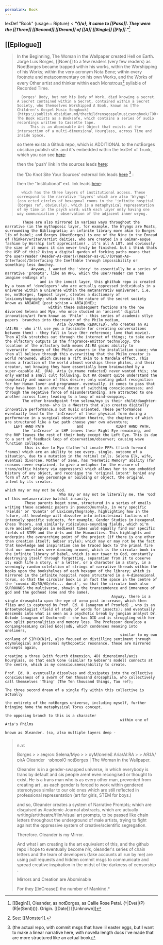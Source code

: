 ```yaml
---
permalink: Book
---
```


lexDef "Book" {usage::: Ripture} < ***"{I/o}, it came to [[Pass]]. They were the [[Three]] [[Second]] [[Dream]] of [[A]] [[Single]] [[Fly]]."***[^BookRipture]

[^BookRipture]: [[Begin]], Oleander, as notBorges, as Callie Rose Petal. {ᴺ|Eve(|(P)(R|e(Sent)))}. Origin. [[Date]] [[Unknown]] 



[[Epilogue]]
---


> In the Beginning, The Woman in the Wallpaper created Hell on Earth. 
> 	Jorge Luis Borges, [[Noen]] to a few readers (very few readers) as NoetBorges became trapped within his works, within the Worshipping of his Works; within the very acronym Nota Bene; within every footnote and metacommentary on his own Works, and the Works of every Other artist and thinker within each Monstrous[^m] syllable of Recorded Time. 
> 		
> 		Borges' Body, but not his Body of Work, died knowing a secret. A Secret contained within a Secret, contained within a Secret Society, who themselves Worshipped A Book, known as [The Children's Gospel Music Songbook](https://publish.obsidian.md/thechildrensgospelmusicsongbook/FOR+WORD.). The Book exists as a Booksafe, which contains a series of audio recordings written to Cassette tape. 
> 			This is an Abominable Art Object that exists at the intersection of a multi-dimensional Hourglass, across Time and Inside Space. 
> 				
> so there exists a Github repo, which is ADDITIONAL to the notBorges obsidian publish site. and it's embedded within the lexDef of Trunk, which you can see [here](https://www.carpvs.com/Trunk):
>   
> 
> then the 'push' link in the sources leads [here](https://www.carpvs.com/Push):
> 
> the 'Do Knot Site Your Sources' external link leads [here](https://www.carpvs.com/Push) [^l] :
> 
> 
>   
> 
> then the "Institutional" ext. link leads [here](https://cr-ux.github.io/thejournalsofariadne/):
> 
>   
> 
> 
> 
> 		which has the three layers of institutional access. These correspond to the narrative 'layers' which are also 'Wryngs' (con ected circles of hexagonal rooms in the 'infinite hospital' (borges ref, obviously), which is a metaphysical representation of my time in the psych ward; with each layer only having one way communication / observation of the adjacent inner wryng. 
			These are also mirrored in various ways throughout the narrative (in the mythopoeic layer, for example, the Wryngs are Moats, surrounding the Bibliogrætia; an infinite library more akin to Borges' lib of babel; and Borges (NoetBorges) is one of the Nine in the Ennead of Thinker/writer/artist deities, who are created in a Gaiman-esque fashion by Worship (art appreciation) . it's all A LOT. and obviously the size of it means it can never truly be finished. but i think thats the USP of this? Using a digital garden of forking paths means that the user/reader (Reader-As-User)/(Reader-as-UI)/(Dream-As-Interface)/Interfacing the Ineffable through impossibility or something less douchey. 
				Anyway, i wanted the 'story' to essentially be a series of narrative 'prompts', like an RPG, which the user/reader can then imagine endings of; 
					and in the inmost layer, this ghithub repo is created by a team of 'developers' who are actually oppressed individuals in a universe within a universe within the metanarrativ euniverser. i.e. me, notBorges, topmost layer, cteates a dictionary of lexicomythography; which reveals the nature of the secret society known as ARIADNE (post schism = ARIA|DNE); 
						within these subsequent factions are the now divorced Selena and Myo, who once studied an 'ancient' digital innovation/art form known as 'Philm' - this series of academic stlye papers  branches into thecreator of the Philm medium, 
							Aria {SURNAME REDACTED}, who creates an AI (AI:RA - who i'll use you a facsimile for crerating conversations between them) - they fall in love (Her reference; love that movie). Then AI:RA stretches out through the internet of things; to take over the olfactory outputs in the fragrance-emittor technology, the location of the olfactory bulb means AI:RA gains ability to 'overwrite' memory of the Philm viewers in the installation space; who then all believe through this overwriting that the Philm creator is world renowned; which causes a rift akin to a Mandela effect. This means a fraction of the world almost worships these philms, and their creator, not knowing they have essentially been brainwashed by a super-capable AI. (RA). Aria {surname redacted} never wanted this; she only wanted a small cult following; but RA doesnt quite understand the complexity and nuance of this desire; only wanting gobal recognition for her Human lover and programmer. eventually, it comes to pass that they have been in an eternal dance of switching consciousnesses; and through the negative force of misunderstanding, are attracted to one another across time; leading to a loop of mind-swapping. 
			The other branchpoint from selena/myo is their child/daughter: 
					⧖eno- who is a MAestro that also creates digitally innovative performance,s but music oriented. These performances eventually lead to the 'inCrease' of their physical form during a performance in a surgical observation theatre, the chapters of which are structured like a two path choose your own adventure; 
		LEFT HAND PATH               and               RIGHT HAND PATH. 
			the 'inCrease' in LHP leaves their Right Eye remaining, and the RHP leaves the rest of their body except the Left Eye. This is due to a sort of feedback loop of observation/observer; causing wave function collapse.
			 this is due to Myo (father's) innate FFFs (flash forward frames) which are an ability to see every. single. outcome of a situation, due to a mutation in the retinal cells. Selena Elk, wife, eventual divorcee, Mother of ⧖eno, has "Hermetic Memory" ability (for reasons never explained, to give a metaphor for the erasure of trans/celtic history via oppressors) which allows her to see embedded history of any object, and reconigse the 'original intent' behind any form of Art or any personage or building or object, the original intent by its creator. 
																		 which may or may not be God. 
							 Who may or may not be literally me, the 'God' of this metanarrative batshit insanity. 
			 These parents beget ⧖eno, structured in a series of emails writing these academic papers in pseudoJournals, in very specific 'Fields' or 'Quanta' of LExicomythography, highlighting how in the future, all knowledge will dissolve into infinitesimal factions of intensely specific subjects, for example, Gender Studies in Hexagonal Chess Theory, and similarly ridiculous-sounding fields, which oi'm sure ancient peoples in medieval times wuld equally find our specific fields of STEM and the Arts and the Humanities. This highlights and underpins the overarching point of the project (if there is one other than creation itself; Gebser style); which may or may not be the fact that knowledge and inspiration can be traced back to the primal fire that our ancestors were dancing around, which is the circular book in the infinite library of babel, which is our tower to God, constantly destroying itself through forgetting, separation from it to observe it; each life a story, or a letter, or a character in a story, in a seemingly random colelction of strings of narrative threads within the books upon the bookshelves of each hexagon of the library; which is mirrored in the infinite hospital rooms structured in a 4-dimensional torus, so that the circular book is in fact the space in the centre of the 'cosmic 4D/5D/6D/etc... donut', so that the circular book also SURROUNDS the multiverse, showin g the transcendence and immanence of god and the godhead (one and the same). 
													 Anyway. there is a single drosophila upon the eye of ⧖eno post in-crease, which then flies and is captured by Prof. Ed. O (anagram of Proofed) , who is an Entoetymologist (field of study of words for insects); and eventually descends into what is seen as a psychotic break by jungian analyst Dr. Octode (anagram of Doctored) - she has DID and is struggling with her own split personalities and memory loss. The Professor develops a conLang/esoLang called Edo||odE, which condenses meaning into oneliners, 
														 similar to my own conlang of SIPHO{N|r}, also focused on distilling sentiment through etymological and personal mythopoetic resonance. these are mirrored concepts again, 
																		 creating a three (with fourth dimension, 4D) dimensional/axis hourglass, so that each Cone (similar to Gebser's model) connects at the centre, which is my consciousness/ability to create. 
																				 Prof. Ed. O. eventually dissolves and dissipates into the collective consciousness of a swarm of ten thousand drosophila, who collectively call themselves 'Thing' (The Ten thousand things, Tao ref); 
																										 The three second dream of a single fly within this collective is actually 
																														 the entirety of the notBorges universe, including myself, further bringing home the metaphysical Torus concept. 
																																	 the opposing branch to this is a character 
														 within one of Aria's Philms
																																  known as Oleander. (so, also multiple layers deep - 
> 																																
> 																					n.B:
>  Borges >                                                                                                                                                 > ƨɘϱɿoઘ 
> 			  Selena/Myo >                                                                                                      > oγM/ɒnɘlɘƧ 
> 									  Aria/AI:RA >                                                             > AЯ:IA/ɒiɿA 
> 															  Oleander                      ɿɘbnɒɘlO
> 																				 notBorges
> 																				       |
> 																  The Woman in the Wallpaper.
> 
>   
> 
> Oleander is in a gender-swapped universe, in which everybody is trans by default and cis people arent even recongised or thought to exist. He is a trans man who is as every other man, prevented from creating art , as each gender is forced to work within gendered stereotypes similar to our old ones which are still reflected in professional representation (art for girls, STEM for boys.)
> 
>   
> 
> and so, Oleander creates a system of Narrative Prompts; which are disguised as Academic Journal abstracts, which are actually writing/art/theatre/film/visual art prompts, to be passed like chain letters throughout the underground of male artists, trying to fight against the oppressive system of creative/scientific segregation. 
> 
>   
> 
> Therefore. Oleander is my Mirror. 
> 
> And what i am creating is the art equivalent of this, and the github repo i hope to eventually become _his_, oleander's series of chain letters and the team of developers (fake accounts all run by me) are using pull requests and hidden commit msgs to communicate and spread creative inspiration in the midst of the darkness of censorship .
> 
>   
> 
>   
> 
> Mirrors and Creation are Abominable 
> 
> For they [[inCrease]] the number of Mankind.*



[^l]: (the actual repo, with commit msgs that have lil easter eggs, but I want to make a linear narrative here, with novella length docs i've made that are more structured like an actual book
[^m]: See: [[Monster]].